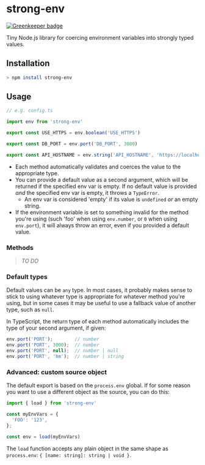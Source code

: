 # strong-env

[![Greenkeeper badge](https://badges.greenkeeper.io/playpause/strong-env.svg)](https://greenkeeper.io/)

Tiny Node.js library for coercing environment variables into strongly typed values.

## Installation

```sh
> npm install strong-env
```

## Usage

```ts
// e.g. config.ts

import env from 'strong-env'

export const USE_HTTPS = env.boolean('USE_HTTPS')

export const DB_PORT = env.port('DB_PORT', 3000)

export const API_HOSTNAME = env.string('API_HOSTNAME', 'https://localhost')
```

- Each method automatically validates and coerces the value to the appropriate type.
- You can provide a default value as a second argument, which will be returned if the specified env var is empty. If no default value is provided _and_ the specified env var is empty, it throws a `TypeError`.
  - An env var is considered 'empty' if its value is `undefined` _or_ an empty string.
- If the environment variable is set to something invalid for the method you're using (such 'foo' when using `env.number`, or `0` when using `env.port`), it will always throw an error, even if you provided a default value.

### Methods

> _TO DO_

### Default types

Default values can be `any` type. In most cases, it probably makes sense to stick to using whatever type is appropriate for whatever method you're using, but in some cases it may be useful to use a fallback value of another type, such as `null`.

In TypeScript, the return type of each method automatically includes the type of your second argument, if given:

```ts
env.port('PORT');        // number
env.port('PORT', 3000);  // number
env.port('PORT', null);  // number | null
env.port('PORT', 'hm');  // number | string
```

### Advanced: custom source object

The default export is based on the `process.env` global. If for some reason you want to use a different object as the source, you can do this:

```ts
import { load } from 'strong-env'

const myEnvVars = {
  'FOO': '123',
};

const env = load(myEnvVars)
```

The `load` function accepts any plain object in the same shape as `process.env`: `{ [name: string]: string | void }`.
